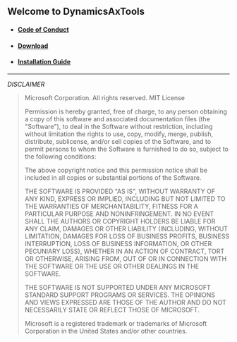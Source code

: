 ## Welcome to DynamicsAxTools

* #### [Code of Conduct](https://github.com/bferreti/DynamicsAxTools/blob/master/docs/CODE_OF_CONDUCT.md)
* #### [Download](https://github.com/bferreti/DynamicsAxTools/archive/master.zip)
* #### [Installation Guide](https://github.com/bferreti/DynamicsAxTools/wiki)

***

_DISCLAIMER_

> Microsoft Corporation. All rights reserved.
> MIT License
>
> Permission is hereby granted, free of charge, to any person obtaining a copy
> of this software and associated documentation files (the "Software"), to deal
> in the Software without restriction, including without limitation the rights
> to use, copy, modify, merge, publish, distribute, sublicense, and/or sell
> copies of the Software, and to permit persons to whom the Software is
> furnished to do so, subject to the following conditions:
> 
> The above copyright notice and this permission notice shall be included in all
> copies or substantial portions of the Software.
> 
> THE SOFTWARE IS PROVIDED "AS IS", WITHOUT WARRANTY OF ANY KIND, EXPRESS OR
> IMPLIED, INCLUDING BUT NOT LIMITED TO THE WARRANTIES OF MERCHANTABILITY,
> FITNESS FOR A PARTICULAR PURPOSE AND NONINFRINGEMENT. IN NO EVENT SHALL THE
> AUTHORS OR COPYRIGHT HOLDERS BE LIABLE FOR ANY CLAIM, DAMAGES OR OTHER
> LIABILITY (INCLUDING, WITHOUT LIMITATION, DAMAGES FOR LOSS OF BUSINESS 
> PROFITS, BUSINESS INTERRUPTION, LOSS OF BUSINESS INFORMATION, OR OTHER 
> PECUNIARY LOSS), WHETHER IN AN ACTION OF CONTRACT, TORT OR OTHERWISE, 
> ARISING FROM, OUT OF OR IN CONNECTION WITH THE SOFTWARE OR THE USE OR 
> OTHER DEALINGS IN THE SOFTWARE.
> 
> THE SOFTWARE IS NOT SUPPORTED UNDER ANY MICROSOFT STANDARD SUPPORT PROGRAMS 
> OR SERVICES. THE OPINIONS AND VIEWS EXPRESSED ARE THOSE OF THE AUTHOR AND DO
> NOT NECESSARILY STATE OR REFLECT THOSE OF MICROSOFT.
> 
> Microsoft is a registered trademark or trademarks of Microsoft Corporation in 
> the United States and/or other countries.
